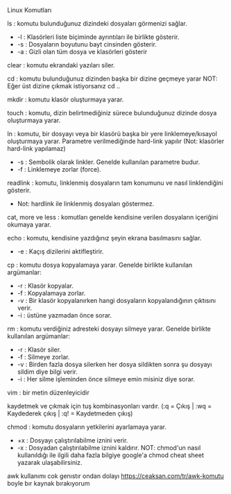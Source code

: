 Linux Komutları

ls : komutu bulunduğunuz dizindeki dosyaları görmenizi sağlar.
* -l : Klasörleri liste biçiminde ayrıntıları ile birlikte gösterir.
* -s : Dosyaların boyutunu bayt cinsinden gösterir.
* -a : Gizli olan tüm dosya ve klasörleri gösterir

clear : komutu ekrandaki yazıları siler.


cd : komutu bulunduğunuz dizinden başka bir dizine geçmeye yarar
NOT: Eğer üst dizine çıkmak istiyorsanız cd ..


mkdir : komutu klasör oluşturmaya yarar.


touch : komutu, dizin belirtmediğiniz sürece bulunduğunuz dizinde dosya oluşturmaya yarar.


ln : komutu, bir dosyayı veya bir klasörü başka bir yere linklemeye/kısayol oluşturmaya yarar. Parametre verilmediğinde hard-link yapılır (Not: klasörler hard-link yapılamaz)
* -s : Sembolik olarak linkler. Genelde kullanılan parametre budur.
* -f : Linklemeye zorlar (force).



readlink : komutu, linklenmiş dosyaların tam konumunu ve nasıl linklendiğini gösterir.
* Not: hardlink ile linklenmiş dosyaları göstermez.



cat, more ve less : komutları genelde kendisine verilen dosyaların içeriğini okumaya yarar.



echo : komutu, kendisine yazdığınız şeyin ekrana basılmasını sağlar.
* -e : Kaçış dizilerini aktifleştirir.



cp : komutu dosya kopyalamaya yarar. Genelde birlikte kullanılan argümanlar:
* -r : Klasör kopyalar.
* -f : Kopyalamaya zorlar.
* -v : Bir klasör kopyalanırken hangi dosyaların kopyalandığının çıktısını verir.
* -i : üstüne yazmadan önce sorar.



rm : komutu verdiğiniz adresteki dosyayı silmeye yarar. Genelde birlikte kullanılan argümanlar:
* -r : Klasör siler.
* -f : Silmeye zorlar.
* -v : Birden fazla dosya silerken her dosya sildikten sonra şu dosyayı sildim diye bilgi verir.
* -i : Her silme işleminden önce silmeye emin misiniz diye sorar.



vim : bir metin düzenleyicidir 

kaydetmek ve çıkmak için tuş kombinasyonları vardır. (:q = Çıkış | :wq = Kaydederek çıkış | :q! = Kaydetmeden çıkış)



chmod : komutu dosyaların yetkilerini ayarlamaya yarar.
* +x : Dosyayı çalıştırılabilme iznini verir.
* -x : Dosyadan çalıştırılabilme iznini kaldırır. NOT: chmod'un nasıl kullanıldığı ile ilgili daha fazla bilgiye google'a chmod cheat sheet yazarak ulaşabilirsiniz.



awk kullanımı cok genıstır ondan dolayı https://ceaksan.com/tr/awk-komutu boyle bır kaynak bırakıyorum
